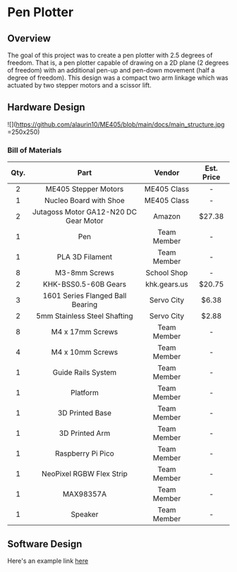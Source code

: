 # Pen Plotter

## Overview

The goal of this project was to create a pen plotter with 2.5 degrees of freedom. That is, a pen plotter capable of drawing on 
a 2D plane (2 degrees of freedom) with an additional pen-up and pen-down movement (half a degree of freedom). This design was 
a compact two arm linkage which was actuated by two stepper motors and a scissor lift.

## Hardware Design

![](https://github.com/alaurin10/ME405/blob/main/docs/main_structure.jpg =250x250)

### Bill of Materials

| Qty. | Part                 | Vendor           | Est. Price  |
| :--: | :-----------:        | :-------------:  | :---------: |
| 2    | ME405 Stepper Motors | ME405 Class      | - |
| 1  | Nucleo Board with Shoe| ME405 Class | - |
| 2 | Jutagoss Motor GA12-N20 DC Gear Motor | Amazon | $27.38 |
| 1 | Pen | Team Member | - |
| 1 | PLA 3D Filament | Team Member | - |
| 8 | M3-8mm Screws | School Shop | - |
| 2 | KHK-BSS0.5-60B Gears | khk.gears.us | $20.75 |
| 3 | 1601 Series Flanged Ball Bearing | Servo City | $6.38 |
| 2 | 5mm Stainless Steel Shafting | Servo City | $2.88 |
| 8 | M4 x 17mm Screws | Team Member | - |
| 4 | M4 x 10mm Screws | Team Member | - |
| 1 | Guide Rails System | Team Member | - |
| 1 | Platform | Team Member | - |
| 1 | 3D Printed Base | Team Member | - |
| 1 | 3D Printed Arm | Team Member | - |
| 1 | Raspberry Pi Pico | Team Member | - |
| 1 | NeoPixel RGBW Flex Strip | Team Member | - |
| 1 | MAX98357A | Team Member | - |
| 1 | Speaker | Team Member | - |

## Software Design

Here's an example link [here](https://docs.github.com/en/get-started/writing-on-github/getting-started-with-writing-and-formatting-on-github/basic-writing-and-formatting-syntax)

